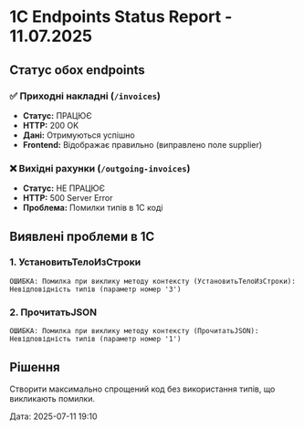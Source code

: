 # 1С Endpoints Status Report - 11.07.2025

## Статус обох endpoints

### ✅ Приходні накладні (`/invoices`)
- **Статус:** ПРАЦЮЄ
- **HTTP:** 200 OK
- **Дані:** Отримуються успішно
- **Frontend:** Відображає правильно (виправлено поле supplier)

### ❌ Вихідні рахунки (`/outgoing-invoices`)  
- **Статус:** НЕ ПРАЦЮЄ
- **HTTP:** 500 Server Error
- **Проблема:** Помилки типів в 1С коді

## Виявлені проблеми в 1С

### 1. УстановитьТелоИзСтроки
```
ОШИБКА: Помилка при виклику методу контексту (УстановитьТелоИзСтроки): 
Невідповідність типів (параметр номер '3')
```

### 2. ПрочитатьJSON
```
ОШИБКА: Помилка при виклику методу контексту (ПрочитатьJSON): 
Невідповідність типів (параметр номер '1')
```

## Рішення

Створити максимально спрощений код без використання типів, що викликають помилки.

Дата: 2025-07-11 19:10